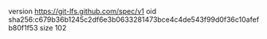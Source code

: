 version https://git-lfs.github.com/spec/v1
oid sha256:c679b36b1245c2df6e3b0633281473bce4c4de543f99d0f36c10afefb80f1f53
size 102
